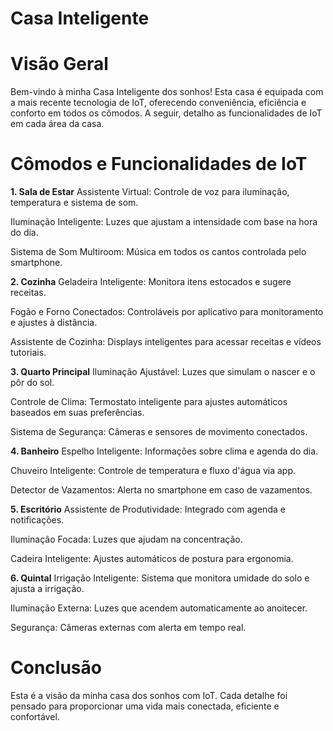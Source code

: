 # Casa Inteligente

# Visão Geral
Bem-vindo à minha Casa Inteligente dos sonhos! Esta casa é equipada com a mais recente tecnologia de IoT, 
oferecendo conveniência, eficiência e conforto em todos os cômodos. A seguir, detalho as funcionalidades de IoT em cada área da casa.

# Cômodos e Funcionalidades de IoT

**1. Sala de Estar**
Assistente Virtual: Controle de voz para iluminação, temperatura e sistema de som.

Iluminação Inteligente: Luzes que ajustam a intensidade com base na hora do dia.

Sistema de Som Multiroom: Música em todos os cantos controlada pelo smartphone.

**2. Cozinha**
Geladeira Inteligente: Monitora itens estocados e sugere receitas.

Fogão e Forno Conectados: Controláveis por aplicativo para monitoramento e ajustes à distância.

Assistente de Cozinha: Displays inteligentes para acessar receitas e vídeos tutoriais.

**3. Quarto Principal**
Iluminação Ajustável: Luzes que simulam o nascer e o pôr do sol.

Controle de Clima: Termostato inteligente para ajustes automáticos baseados em suas preferências.

Sistema de Segurança: Câmeras e sensores de movimento conectados.

**4. Banheiro**
Espelho Inteligente: Informações sobre clima e agenda do dia.

Chuveiro Inteligente: Controle de temperatura e fluxo d'água via app.

Detector de Vazamentos: Alerta no smartphone em caso de vazamentos.

**5. Escritório**
Assistente de Produtividade: Integrado com agenda e notificações.

Iluminação Focada: Luzes que ajudam na concentração.

Cadeira Inteligente: Ajustes automáticos de postura para ergonomia.

**6. Quintal**
Irrigação Inteligente: Sistema que monitora umidade do solo e ajusta a irrigação.

Iluminação Externa: Luzes que acendem automaticamente ao anoitecer.

Segurança: Câmeras externas com alerta em tempo real.

# Conclusão
Esta é a visão da minha casa dos sonhos com IoT. Cada detalhe foi pensado para proporcionar uma vida mais conectada, eficiente e confortável.

